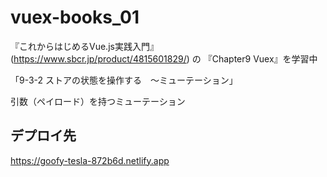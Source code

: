 # vuex-books_01

『これからはじめるVue.js実践入門』(https://www.sbcr.jp/product/4815601829/) の 『Chapter9 Vuex』を学習中

「9-3-2 ストアの状態を操作する　～ミューテーション」

引数（ペイロード）を持つミューテーション

## デプロイ先
https://goofy-tesla-872b6d.netlify.app

